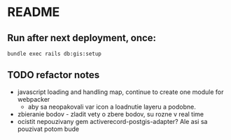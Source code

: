 # README

## Run after next deployment, once:

    bundle exec rails db:gis:setup

## TODO refactor notes

- javascript loading and handling map, continue to create one module for webpacker
  - aby sa neopakovali var icon a loadnutie layeru a podobne.
- zbieranie bodov - zladit vety o zbere bodov, su rozne v real time
- ocistit nepouzivany gem activerecord-postgis-adapter? Ale asi sa pouzivat potom bude
